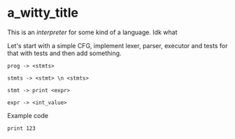 # a_witty_title

This is an *interpreter* for some kind of a language. Idk what

Let's start with a simple CFG, implement lexer, parser, executor and tests for that with tests and then add something.


```
prog -> <stmts>

stmts -> <stmt> \n <stmts>

stmt -> print <expr>

expr -> <int_value>
```

Example code

```
print 123
```
